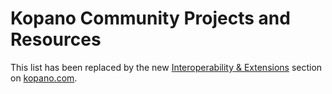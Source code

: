 # Kopano Community Projects and Resources

This list has been replaced by the new [Interoperability & Extensions](https://kopano.com/products/interoperability/) section on [kopano.com](https://kopano.com/).
